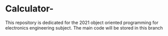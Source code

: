 # Calculator-

This repository is dedicated for the 2021 object oriented programming for electronics engineering subject.
The main code will be stored in this branch 

